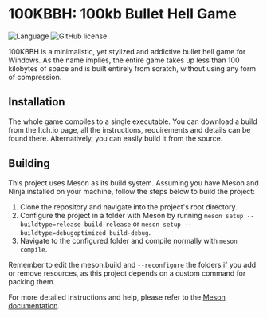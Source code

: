 # 100KBBH: 100kb Bullet Hell Game


![Language](https://img.shields.io/badge/language-C++%2017-9B599A.svg?style=flat-square)
![GitHub license](https://img.shields.io/github/license/EterDelta/100KBBH?style=flat-square)

100KBBH is a minimalistic, yet stylized and addictive bullet hell game for Windows. As the name implies, the entire game takes up less than 100 kilobytes of space and is built entirely from scratch, without using any form of compression.

## Installation
The whole game compiles to a single executable. You can download a build from the Itch.io page, all the instructions, requirements and details can be found there. Alternatively, you can easily build it from the source.

## Building
This project uses Meson as its build system. Assuming you have Meson and Ninja installed on your machine, follow the steps below to build the project:

1. Clone the repository and navigate into the project's root directory.
2. Configure the project in a folder with Meson by running `meson setup --buildtype=release build-release` or `meson setup --buildtype=debugoptimized build-debug`.
3. Navigate to the configured folder and compile normally with `meson compile`.

Remember to edit the meson.build and `--reconfigure` the folders if you add or remove resources, as this project depends on a custom command for packing them.

For more detailed instructions and help, please refer to the [Meson documentation](https://mesonbuild.com/).